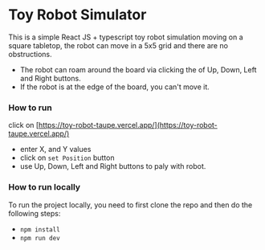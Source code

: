 # Toy Robot Simulator

This is a simple React JS + typescript toy robot simulation moving on a square tabletop, the robot can move in
a 5x5 grid and there are no obstructions.

- The robot can roam around the board via clicking the of Up, Down, Left and Right
  buttons.
- If the robot is at the edge of the board, you can't move it.

### How to run

click on [https://toy-robot-taupe.vercel.app/](https://toy-robot-taupe.vercel.app/)

- enter X, and Y values
- click on `set Position` button
- use Up, Down, Left and Right buttons to paly with robot.

### How to run locally

To run the project locally, you need to first clone the repo and then do the following steps:

- `npm install`
- `npm run dev`
